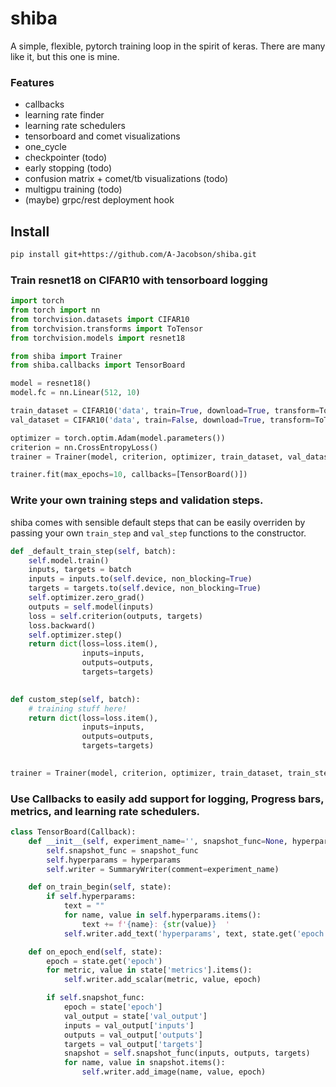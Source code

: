 # shiba
A simple, flexible, pytorch training loop in the spirit of keras. There are many like it, but this one is mine.

### Features
- callbacks
- learning rate finder
- learning rate schedulers
- tensorboard and comet visualizations
- one_cycle
- checkpointer (todo)
- early stopping (todo)
- confusion matrix + comet/tb visualizations (todo)
- multigpu training (todo)
- (maybe) grpc/rest deployment hook

## Install
```bash
pip install git+https://github.com/A-Jacobson/shiba.git
```

### Train resnet18 on CIFAR10 with tensorboard logging
```python
import torch
from torch import nn
from torchvision.datasets import CIFAR10
from torchvision.transforms import ToTensor
from torchvision.models import resnet18

from shiba import Trainer
from shiba.callbacks import TensorBoard

model = resnet18()
model.fc = nn.Linear(512, 10)

train_dataset = CIFAR10('data', train=True, download=True, transform=ToTensor())
val_dataset = CIFAR10('data', train=False, download=True, transform=ToTensor())

optimizer = torch.optim.Adam(model.parameters())
criterion = nn.CrossEntropyLoss()
trainer = Trainer(model, criterion, optimizer, train_dataset, val_dataset)

trainer.fit(max_epochs=10, callbacks=[TensorBoard()])
```

### Write your own training steps and validation steps.
shiba comes with sensible default steps that can be easily overriden by passing your own
 `train_step` and `val_step` functions to the constructor. 
```python
def _default_train_step(self, batch):
    self.model.train()
    inputs, targets = batch
    inputs = inputs.to(self.device, non_blocking=True)
    targets = targets.to(self.device, non_blocking=True)
    self.optimizer.zero_grad()
    outputs = self.model(inputs)
    loss = self.criterion(outputs, targets)
    loss.backward()
    self.optimizer.step()
    return dict(loss=loss.item(),
                inputs=inputs,
                outputs=outputs,
                targets=targets)
                

def custom_step(self, batch):
    # training stuff here!
    return dict(loss=loss.item(),
                inputs=inputs,
                outputs=outputs,
                targets=targets)
                

trainer = Trainer(model, criterion, optimizer, train_dataset, train_step=custom_step)
```

### Use Callbacks to easily add support for logging, Progress bars, metrics, and learning rate schedulers.
```python
class TensorBoard(Callback):
    def __init__(self, experiment_name='', snapshot_func=None, hyperparams=None):
        self.snapshot_func = snapshot_func
        self.hyperparams = hyperparams
        self.writer = SummaryWriter(comment=experiment_name)

    def on_train_begin(self, state):
        if self.hyperparams:
            text = ""
            for name, value in self.hyperparams.items():
                text += f'{name}: {str(value)}  '
            self.writer.add_text('hyperparams', text, state.get('epoch'))

    def on_epoch_end(self, state):
        epoch = state.get('epoch')
        for metric, value in state['metrics'].items():
            self.writer.add_scalar(metric, value, epoch)

        if self.snapshot_func:
            epoch = state['epoch']
            val_output = state['val_output']
            inputs = val_output['inputs']
            outputs = val_output['outputs']
            targets = val_output['targets']
            snapshot = self.snapshot_func(inputs, outputs, targets)
            for name, value in snapshot.items():
                self.writer.add_image(name, value, epoch)
 ```